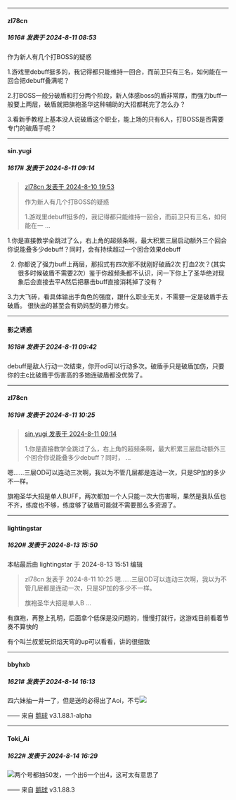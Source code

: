 ﻿
*****

####  zl78cn  
##### 1616#       发表于 2024-8-11 08:53

作为新人有几个打BOSS的疑惑

1.游戏里debuff挺多的，我记得都只能维持一回合，而前卫只有三名，如何能在一回合把debuff叠满呢？

2.打BOSS一般分破盾和打分两个阶段，新人体感boss的盾非常厚，而强力buff一般要上两层，破盾就把旗袍圣华这种辅助的大招都耗完了怎么办？

3.看新手教程上基本没人说破盾这个职业，能上场的只有6人，打BOSS是否需要专门的破盾手呢？


*****

####  sin.yugi  
##### 1617#       发表于 2024-8-11 09:14

<blockquote><a href="httphttps://bbs.saraba1st.com/2b/forum.php?mod=redirect&amp;goto=findpost&amp;pid=65859830&amp;ptid=2050204" target="_blank">zl78cn 发表于 2024-8-10 19:53</a>

作为新人有几个打BOSS的疑惑

1.游戏里debuff挺多的，我记得都只能维持一回合，而前卫只有三名，如何能在一 ...</blockquote>
1.你是直接教学全跳过了么，右上角的超频条啊，最大积累三层启动额外三个回合你说能叠多少debuff？同时，会有持续超过一个回合效果debuff

2. 你都说了强力buff上两层，那招式有四次那不就刚好破盾2次 打血2次？(其实很多时候破盾不需要2次）鉴于你超频条都不认识，问一下你上了圣华绝对现象后会直接去平A然后把暴击buff直接消耗掉了没有？

3.力大飞砖，看具体输出手角色的强度，跟什么职业无关，不需要一定是破盾手去破盾。 很快出的甚至会有奶妈型的暴力修女。


*****

####  影之诱惑  
##### 1618#       发表于 2024-8-11 09:42

debuff是敌人行动一次结束，你开od可以行动多次。破盾手只是破盾加伤，只要你的主c比破盾手伤害高的多她连破盾都没优势了。


*****

####  zl78cn  
##### 1619#       发表于 2024-8-11 10:25

<blockquote><a href="httphttps://bbs.saraba1st.com/2b/forum.php?mod=redirect&amp;goto=findpost&amp;pid=65859924&amp;ptid=2050204" target="_blank">sin.yugi 发表于 2024-8-11 09:14</a>

1.你是直接教学全跳过了么，右上角的超频条啊，最大积累三层启动额外三个回合你说能叠多少debuff？同时， ...</blockquote>
嗯……三层OD可以连动三次啊，我以为不管几层都是连动一次，只是SP加的多少不一样。

旗袍圣华大招是单人BUFF，两次都加一个人只能一次大伤害啊，果然是我队伍也不齐，练度也不够，练度够了破盾可能就不需要那么多资源了。


*****

####  lightingstar  
##### 1620#       发表于 2024-8-13 15:50

 本帖最后由 lightingstar 于 2024-8-13 15:51 编辑 
<blockquote>zl78cn 发表于 2024-8-11 10:25
嗯……三层OD可以连动三次啊，我以为不管几层都是连动一次，只是SP加的多少不一样。

旗袍圣华大招是单人B ...</blockquote>

有旗袍，再整上孔明，后面拿个低保是没问题的，慢慢打就行，这游戏目前看着节奏不算快的

有个叫兰叔爱玩炽焰天穹的up可以看看，讲的很细致


*****

####  bbyhxb  
##### 1621#       发表于 2024-8-14 16:13

四六妹抽一井一了，但是送的必得出了Aoi，不亏<img src="https://static.saraba1st.com/image/smiley/face2017/065.png" referrerpolicy="no-referrer">

—— 来自 [鹅球](https://www.pgyer.com/xfPejhuq) v3.1.88.1-alpha


*****

####  Toki_Ai  
##### 1622#       发表于 2024-8-14 16:29

<img src="https://static.saraba1st.com/image/smiley/face2017/068.png" referrerpolicy="no-referrer">两个号都抽50发，一个出6一个出4，这可太有意思了

—— 来自 [鹅球](https://www.pgyer.com/GcUxKd4w) v3.1.88.3

